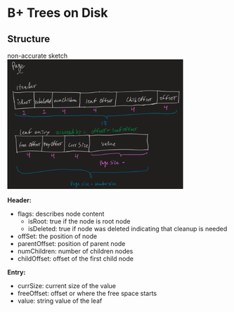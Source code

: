 # B+ Trees on Disk
## Structure
non-accurate sketch
<img src="./images/page-node.png" width="400">  

**Header:**  
- flags: describes node content  
  * isRoot: true if the node is root node  
  * isDeleted: true if node was deleted indicating that cleanup is needed  
- offSet: the position of node  
- parentOffset: position of parent node  
- numChildren: number of children nodes  
- childOffset: offset of the first child node
  
**Entry:**  
- currSize: current size of the value  
- freeOffset: offset or where the free space starts  
- value: string value of the leaf  
